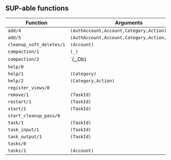 ## SUP-able functions

| Function | Arguments | Description |
| -------- | --------- | ----------- |
| `add/4` | `(AuthAccount,Account,Category,Action)` | |
| `add/5` | `(AuthAccount,Account,Category,Action,CSVFile)` | |
| `cleanup_soft_deletes/1` | `(Account)` | |
| `compaction/1` | `(_)` | |
| `compaction/2` | `(_,Db) | (_,JobId) | (_,Node) | (_,_)` | |
| `help/0` |  | |
| `help/1` | `(Category)` | |
| `help/2` | `(Category,Action)` | |
| `register_views/0` |  | |
| `remove/1` | `(TaskId)` | |
| `restart/1` | `(TaskId)` | |
| `start/1` | `(TaskId)` | |
| `start_cleanup_pass/0` |  | |
| `task/1` | `(TaskId)` | |
| `task_input/1` | `(TaskId)` | |
| `task_output/1` | `(TaskId)` | |
| `tasks/0` |  | |
| `tasks/1` | `(Account)` | |
